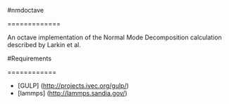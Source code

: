 

#nmdoctave

=============

An octave implementation of the Normal Mode Decomposition calculation described by Larkin et al.

#Requirements

============

* [GULP] (http://projects.ivec.org/gulp/)
* [lammps] (http://lammps.sandia.gov/)


